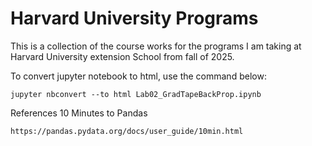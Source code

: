 # Harvard University Programs
This is a collection of the course works for the programs I am taking at Harvard University extension School from fall of 2025.

To convert jupyter notebook to html, use the command below:
```
jupyter nbconvert --to html Lab02_GradTapeBackProp.ipynb
```

References
10 Minutes to Pandas
```
https://pandas.pydata.org/docs/user_guide/10min.html
```
